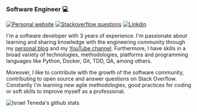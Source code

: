 ### Software Engineer 💻

[![Personal website](https://img.shields.io/website?style=flat-square&up_message=https%3A%2F%2Fisrateneda.com%2F&url=https%3A%2F%2Fisrateneda.com)](https://israteneda.com/) [![Stackoverflow questions](https://img.shields.io/stackexchange/es.stackoverflow.com/r/93304?style=flat-square)](https://es.stackoverflow.com/users/93304/israteneda)  [![Linkdin](https://img.shields.io/badge/linkedin-israteneda-blue)](https://www.linkedin.com/in/israteneda/) 

I'm a software developer with 3 years of experience. I'm passionate about learning and sharing knowledge with the engineering community through my [personal blog](https://israteneda.com/posts/) and my [YouTube channel](https://www.youtube.com/israteneda). Furthermore, I have skills in a broad variety of technologies, methodologies, platforms and programming languages like Python, Docker, Git, TDD, QA, among others.

Moreover, I like to contribute with the growth of the software community, contributing to open source and answer questions on Stack Overflow. Constantly I'm learning new agile methodologies, good practices for coding or soft skills to improve myself as a professional.

![Israel Teneda's github stats](https://github-readme-stats.vercel.app/api?username=israteneda&bg_color=30,e96443,904e95&title_color=fff&text_color=fff)
